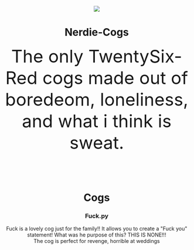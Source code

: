 <p align="center">
  <img src="http://i.imgur.com/OvqOoh0.jpg">
  <h1 align="center" size="70px">Nerdie-Cogs</h1>
  <p align="center"><font size="30"> The only TwentySix-Red cogs made out of boredeom, loneliness, and what i think is sweat. </font></p>
</p>
<br><br><br>
<h1 align="center">Cogs</h1>
<h3 align="center">Fuck.py</h3>
<p align="center">Fuck is a lovely cog just for the family!! It allows you to create a "Fuck you" statement! What was he purpose of this? THIS IS NONE!!! <br> The cog is perfect for revenge, horrible at weddings</p>
